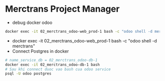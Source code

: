 # Merctrans Project Manager 
- debug docker  odoo
``` bash
docker exec -it 02_merctrans_odoo-web_prod-1 bash -c "odoo shell -d merctrans"
```
- docker exec -it 02_merctrans_odoo-web_prod-1 bash -c "odoo shell -d merctrans"
- Connect Postgres in docker 
``` bash
# name_service_db = 02_merctrans_odoo-db-1
docker exec -it 02_merctrans_odoo-db-1 bash
# Sau khi connect duoc vao bash cua odoo service
psql -U odoo postgres
```
